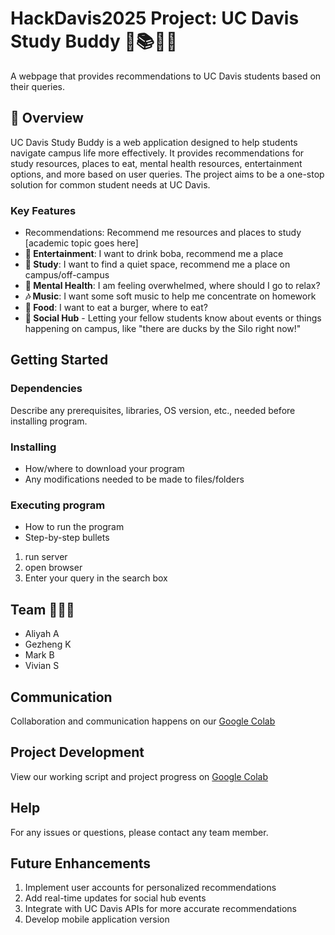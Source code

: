 # HackDavis2025 Project: UC Davis Study Buddy 🤝📚🧑‍🎓
A webpage that provides recommendations to UC Davis students based on their queries.

## 📌 Overview
UC Davis Study Buddy is a web application designed to help students navigate campus life more effectively. It provides recommendations for study resources, places to eat, mental health resources, entertainment options, and more based on user queries. The project aims to be a one-stop solution for common student needs at UC Davis.

### Key Features
   - Recommendations: Recommend me resources and places to study [academic topic goes here]
   - **🧋 Entertainment**: I want to drink boba, recommend me a place
   - **📘 Study**: I want to find a quiet space, recommend me a place on campus/off-campus
   - **🧠 Mental Health**: I am feeling overwhelmed, where should I go to relax? 
   - **🎶 Music**: I want some soft music to help me concentrate on homework
   - **🍔 Food**: I want to eat a burger, where to eat?
   - **📢 Social Hub** - Letting your fellow students know about events or things happening on campus, like "there are ducks by the Silo right now!"

## Getting Started

### Dependencies
Describe any prerequisites, libraries, OS version, etc., needed before installing program.

### Installing
- How/where to download your program
- Any modifications needed to be made to files/folders

### Executing program
- How to run the program
- Step-by-step bullets
1. run server
2. open browser
3. Enter your query in the search box

## Team 👥🧑‍💻 
   - Aliyah A
   - Gezheng K
   - Mark B
   - Vivian S

## Communication
Collaboration and communication happens on our [Google Colab](https://colab.research.google.com/drive/1xd8s3wGSvPnfv4rlWHUSXP08Vzx9xdP4?usp=sharing)

## Project Development
View our working script and project progress on [Google Colab](https://colab.research.google.com/drive/1E2UqUssxm1ouwbwJL_IxvNAXbC3HhQoD?usp=sharing)

## Help
For any issues or questions, please contact any team member.

## Future Enhancements
1. Implement user accounts for personalized recommendations
2. Add real-time updates for social hub events
3. Integrate with UC Davis APIs for more accurate recommendations
4. Develop mobile application version
